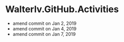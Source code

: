 # Walterlv.GitHub.Activities

- amend commit on Jan 2, 2019
- amend commit on Jan 4, 2019
- amend commit on Jan 7, 2019